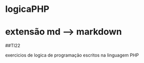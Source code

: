 # logicaPHP
# extensão md --> markdown
##TI22

exercicios de logica de programação escritos na linguagem PHP
